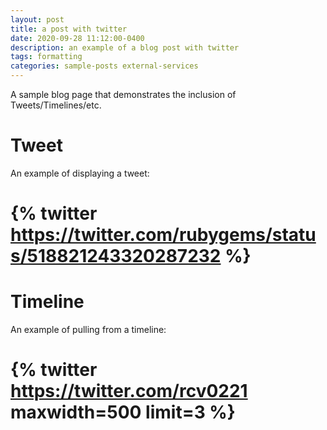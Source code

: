 ```yaml
---
layout: post
title: a post with twitter
date: 2020-09-28 11:12:00-0400
description: an example of a blog post with twitter
tags: formatting
categories: sample-posts external-services
---
```

A sample blog page that demonstrates the inclusion of Tweets/Timelines/etc.

# Tweet
An example of displaying a tweet:
# {% twitter https://twitter.com/rubygems/status/518821243320287232 %}

# Timeline
An example of pulling from a timeline:
# {% twitter https://twitter.com/rcv0221 maxwidth=500 limit=3 %}


